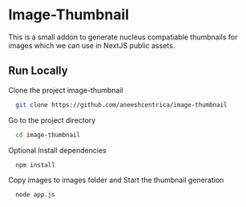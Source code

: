 # Image-Thumbnail

This is a small addon to generate nucleus compatiable thumbnails for images which we can use in NextJS public assets.


## Run Locally

Clone the project image-thumbnail

```bash
  git clone https://github.com/aneeshcentrica/image-thumbnail
```

Go to the project directory

```bash
  cd image-thumbnail
```

Optional Install dependencies

```bash
  npm install
```

Copy images to images folder and Start the thumbnail generation

```bash
  node app.js
```

